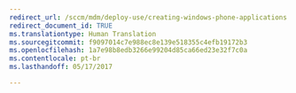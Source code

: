 ```yaml
---
redirect_url: /sccm/mdm/deploy-use/creating-windows-phone-applications
redirect_document_id: TRUE
ms.translationtype: Human Translation
ms.sourcegitcommit: f9097014c7e988ec8e139e518355c4efb19172b3
ms.openlocfilehash: 1a7e98b8edb3266e99204d85ca66ed23e32f7c0a
ms.contentlocale: pt-br
ms.lasthandoff: 05/17/2017

---
```


